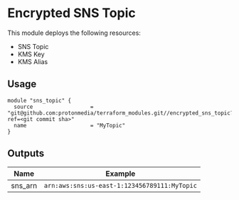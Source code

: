 # Encrypted SNS Topic

This module deploys the following resources:

* SNS Topic
* KMS Key
* KMS Alias

## Usage

```
module "sns_topic" {
  source                  = "git@github.com:protonmedia/terraform_modules.git//encrypted_sns_topic?ref=<git commit sha>"
  name                    = "MyTopic"
}
```

## Outputs

| Name | Example |
|------|---------|
| sns_arn | `arn:aws:sns:us-east-1:123456789111:MyTopic` |
